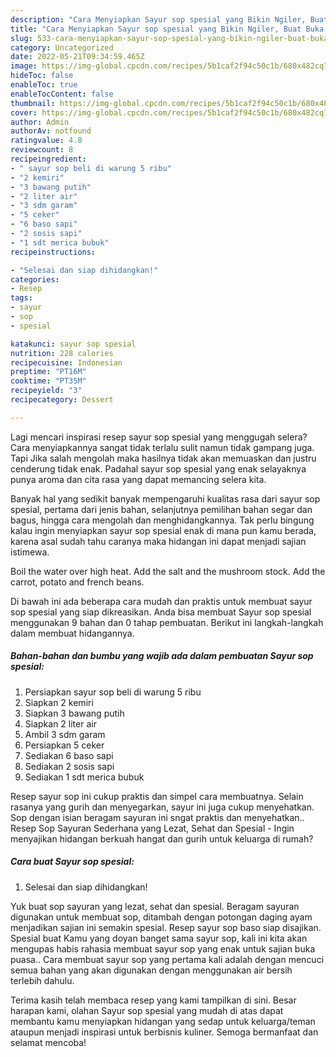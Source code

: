 ```yaml
---
description: "Cara Menyiapkan Sayur sop spesial yang Bikin Ngiler, Buat Buka Puasa Enak Banget"
title: "Cara Menyiapkan Sayur sop spesial yang Bikin Ngiler, Buat Buka Puasa Enak Banget"
slug: 533-cara-menyiapkan-sayur-sop-spesial-yang-bikin-ngiler-buat-buka-puasa-enak-banget
category: Uncategorized
date: 2022-05-21T09:34:59.465Z
image: https://img-global.cpcdn.com/recipes/5b1caf2f94c50c1b/680x482cq70/sayur-sop-spesial-foto-resep-utama.jpg
hideToc: false
enableToc: true
enableTocContent: false
thumbnail: https://img-global.cpcdn.com/recipes/5b1caf2f94c50c1b/680x482cq70/sayur-sop-spesial-foto-resep-utama.jpg
cover: https://img-global.cpcdn.com/recipes/5b1caf2f94c50c1b/680x482cq70/sayur-sop-spesial-foto-resep-utama.jpg
author: Admin
authorAv: notfound
ratingvalue: 4.8
reviewcount: 8
recipeingredient:
- " sayur sop beli di warung 5 ribu"
- "2 kemiri"
- "3 bawang putih"
- "2 liter air"
- "3 sdm garam"
- "5 ceker"
- "6 baso sapi"
- "2 sosis sapi"
- "1 sdt merica bubuk"
recipeinstructions:

- "Selesai dan siap dihidangkan!"
categories:
- Resep
tags:
- sayur
- sop
- spesial

katakunci: sayur sop spesial 
nutrition: 228 calories
recipecuisine: Indonesian
preptime: "PT16M"
cooktime: "PT35M"
recipeyield: "3"
recipecategory: Dessert

---
```



Lagi mencari inspirasi resep sayur sop spesial yang menggugah selera? Cara menyiapkannya sangat tidak terlalu sulit namun tidak gampang juga. Tapi Jika salah mengolah maka hasilnya tidak akan memuaskan dan justru cenderung tidak enak. Padahal sayur sop spesial yang enak selayaknya punya aroma dan cita rasa yang dapat memancing selera kita.


Banyak hal yang sedikit banyak mempengaruhi kualitas rasa dari sayur sop spesial, pertama dari jenis bahan, selanjutnya pemilihan bahan segar dan bagus, hingga cara mengolah dan menghidangkannya. Tak perlu bingung kalau ingin menyiapkan sayur sop spesial enak di mana pun kamu berada, karena asal sudah tahu caranya maka hidangan ini dapat menjadi sajian istimewa.

Boil the water over high heat. Add the salt and the mushroom stock. Add the carrot, potato and french beans.


Di bawah ini ada beberapa cara mudah dan praktis untuk membuat sayur sop spesial yang siap dikreasikan. Anda bisa membuat Sayur sop spesial menggunakan 9 bahan dan 0 tahap pembuatan. Berikut ini langkah-langkah dalam membuat hidangannya.

<!--inarticleads1-->

##### Bahan-bahan dan bumbu yang wajib ada dalam pembuatan Sayur sop spesial:

1. Persiapkan  sayur sop beli di warung 5 ribu
1. Siapkan 2 kemiri
1. Siapkan 3 bawang putih
1. Siapkan 2 liter air
1. Ambil 3 sdm garam
1. Persiapkan 5 ceker
1. Sediakan 6 baso sapi
1. Sediakan 2 sosis sapi
1. Sediakan 1 sdt merica bubuk


Resep sayur sop ini cukup praktis dan simpel cara membuatnya. Selain rasanya yang gurih dan menyegarkan, sayur ini juga cukup menyehatkan. Sop dengan isian beragam sayuran ini sngat praktis dan menyehatkan.. Resep Sop Sayuran Sederhana yang Lezat, Sehat dan Spesial - Ingin menyajikan hidangan berkuah hangat dan gurih untuk keluarga di rumah? 

<!--inarticleads2-->

##### Cara buat Sayur sop spesial:


1. Selesai dan siap dihidangkan!

Yuk buat sop sayuran yang lezat, sehat dan spesial. Beragam sayuran digunakan untuk membuat sop, ditambah dengan potongan daging ayam menjadikan sajian ini semakin spesial. Resep sayur sop baso siap disajikan. Spesial buat Kamu yang doyan banget sama sayur sop, kali ini kita akan mengupas habis rahasia membuat sayur sop yang enak untuk sajian buka puasa.. Cara membuat sayur sop yang pertama kali adalah dengan mencuci semua bahan yang akan digunakan dengan menggunakan air bersih terlebih dahulu. 

Terima kasih telah membaca resep yang kami tampilkan di sini. Besar harapan kami, olahan Sayur sop spesial yang mudah di atas dapat membantu kamu menyiapkan hidangan yang sedap untuk keluarga/teman ataupun menjadi inspirasi untuk berbisnis kuliner. Semoga bermanfaat dan selamat mencoba!

